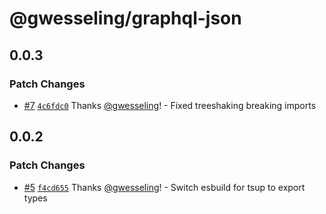 # @gwesseling/graphql-json

## 0.0.3

### Patch Changes

-   [#7](https://github.com/gwesseling/graphql-json/pull/7) [`4c6fdc0`](https://github.com/gwesseling/graphql-json/commit/4c6fdc0ebc3f429902d08f5760c876b356e5a265) Thanks [@gwesseling](https://github.com/gwesseling)! - Fixed treeshaking breaking imports

## 0.0.2

### Patch Changes

-   [#5](https://github.com/gwesseling/graphql-json/pull/5) [`f4cd655`](https://github.com/gwesseling/graphql-json/commit/f4cd655aa48da03b840f023f130ef4ae1b5a7f0f) Thanks [@gwesseling](https://github.com/gwesseling)! - Switch esbuild for tsup to export types
